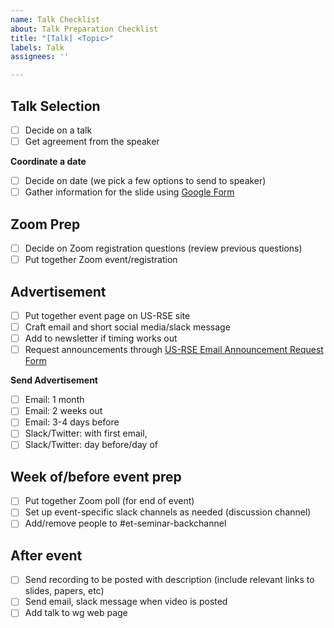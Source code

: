 ```yaml
---
name: Talk Checklist
about: Talk Preparation Checklist
title: "[Talk] <Topic>"
labels: Talk
assignees: ''

---
```


## Talk Selection
- [ ] Decide on a talk
- [ ]  Get agreement from the speaker

**Coordinate a date**
- [ ]  Decide on date (we pick a few options to send to speaker)
- [ ]  Gather information for the slide using [Google Form](https://forms.gle/mFnPnfXcC6uddYXZ7)

## Zoom Prep
- [ ]  Decide on Zoom registration questions (review previous questions)
- [ ]  Put together Zoom event/registration

## Advertisement
- [ ]  Put together event page on US-RSE site
- [ ]  Craft email and short social media/slack message
- [ ]  Add to newsletter if timing works out
- [ ]  Request announcements through [US-RSE Email Announcement Request Form](https://docs.google.com/forms/d/1krNCADmZJlQ3nkHzEb_5rHUW-7X3I8jrtTj9BSazNKw/viewform?ts=65f35f7a&edit_requested=true)

**Send Advertisement**
- [ ]  Email: 1 month
- [ ]  Email: 2 weeks out
 - [ ]  Email: 3-4 days before
 - [ ]  Slack/Twitter: with first email, 
- [ ]  Slack/Twitter: day before/day of

## Week of/before event prep
- [ ]  Put together Zoom poll (for end of event)
- [ ]  Set up event-specific slack channels as needed (discussion channel)
- [ ]  Add/remove people to #et-seminar-backchannel

## After event
- [ ] Send recording to be posted with description (include relevant links to slides, papers, etc)
- [ ]  Send email, slack message when video is posted
- [ ]  Add talk to wg web page
